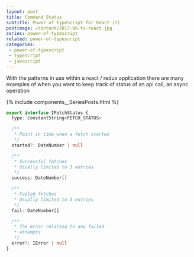 ```yaml
---
layout: post
title: Command Status
subtitle: Power of TypeScript for React (7)
postimage: /content/2017-06-ts-react.jpg
series: power-of-typescript
related: power-of-typescript
categories:
 - power-of-typescript
 - typescript
 - javascript
---
```


With the patterns in use within a react / redux application there are many examples of when you want to keep track of status of an api call, an async operation

{% include components__SeriesPosts.html %}

```typescript
export interface IFetchStatus {
  type: ConstantString<FETCH_STATUS>

  /**
   * Point in time when a fetch started
   */
  started?: DateNumber | null

  /**
   * Successful fetches
   * Usually limited to 3 entries
   */
  success: DateNumber[]

  /**
   * Failed fetches
   * Usually limited to 3 entries
   */
  fail: DateNumber[]

  /**
   * The error relating to any failed
   * attempts
   */
  error?: IError | null
}
```
